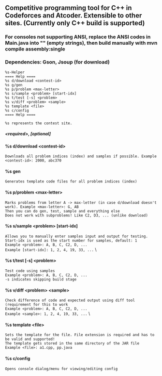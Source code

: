 ## Competitive programming tool for C++ in Codeforces and Atcoder. Extensible to other sites. (Currently only C++ build is supported)
### For consoles not supporting ANSI, replace the ANSI codes in Main.java into "" (empty strings), then build manually with mvn compile assembly:single

### Dependencies: Gson, Jsoup (for download)

```
%s-Helper
==== Help ====
%s d/download <contest-id>
%s g/gen
%s p/problem <max-letter>
%s s/sample <problem> [start-idx]
%s t/test [-s] <problem>
%s v/diff <problem> <sample>
%s template <file>
%s c/config
==== Help ====
```
`%s represents the contest site.`


##### \<required>, \[optional]
#### %s d/download \<contest-id>
`Downloads all problem indices (index) and samples if possible. Example <contest-id>: 2000, abc370`
#### %s gen
`Generates template code files for all problem indices (index)`
#### %s p/problem \<max-letter>
`Marks problems from letter A -> max-letter (in case d/download doesn't work). Example <max-letter>: G, AB` \
`Then you can do gen, test, sample and everything else` \
`Does not work with subproblems! Like C2, D3, ... (unlike download)`
#### %s s/sample \<problem> \[start-idx]
`Allows you to manually enter samples input and output for testing.` \
`Start-idx is used as the start number for samples, default: 1` \
`Example <problem>: A, B, C, C2, D, ...` \
`Example [start-idx]: 1, 2, 4, 19, 33, ...` \
#### %s t/test \[-s] \<problem>
`Test code using samples` \
`Example <problem>: A, B, C, C2, D, ...` \
`-s indicates skipping build stage`
#### %s v/diff \<problem> \<sample>
`Check difference of code and expected output using diff tool (requirement for this to work` \
`Example <problem>: A, B, C, C2, D, ...` \
`Example <sample>: 1, 2, 4, 19, 33, ...` \
#### %s template \<file>
`Sets the template for the file. File extension is required and has to be valid and supported!` \
`The template gets stored in the same directory of the JAR file` \
`Example <file>: a1.cpp, pp.java`
#### %s c/config
`Opens console dialog/menu for viewing/editing config`
